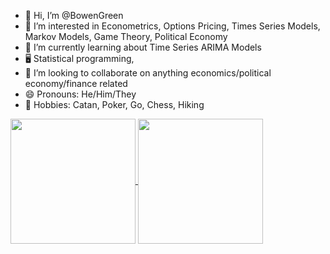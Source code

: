 - 👋 Hi, I’m @BowenGreen
- 👀 I’m interested in Econometrics, Options Pricing, Times Series Models, Markov Models, Game Theory, Political Economy
- 🌱 I’m currently learning about Time Series ARIMA Models
- 🖥️ Statistical programming, 
- 💞️ I’m looking to collaborate on anything economics/political economy/finance related
- 😄 Pronouns: He/Him/They
- 👾 Hobbies: Catan, Poker, Go, Chess, Hiking



<a href="https://github.com/NickCH-K/github-readme-stats">
  <img height=200 align="center" src="https://github-readme-stats.vercel.app/api?username=NickCH-K&rank_icon=github&theme=dark&custom_title=Statistics&card_width=320" />
</a>
<a href="https://github.com/NickCH-K/convoychat">
  <img height=200 align="center" src="https://github-readme-stats.vercel.app/api/top-langs?username=NickCH-K&theme=dark&layout=compact&hide_progress=true&langs_count=8&card_width=320" />
</a>
